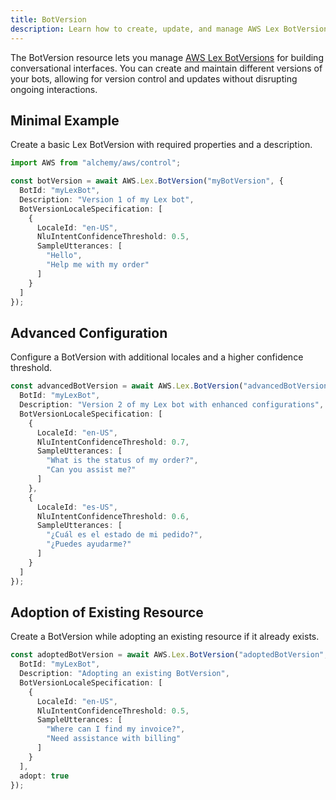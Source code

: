 ```yaml
---
title: BotVersion
description: Learn how to create, update, and manage AWS Lex BotVersions using Alchemy Cloud Control.
---
```


The BotVersion resource lets you manage [AWS Lex BotVersions](https://docs.aws.amazon.com/lex/latest/userguide/) for building conversational interfaces. You can create and maintain different versions of your bots, allowing for version control and updates without disrupting ongoing interactions.

## Minimal Example

Create a basic Lex BotVersion with required properties and a description.

```ts
import AWS from "alchemy/aws/control";

const botVersion = await AWS.Lex.BotVersion("myBotVersion", {
  BotId: "myLexBot",
  Description: "Version 1 of my Lex bot",
  BotVersionLocaleSpecification: [
    {
      LocaleId: "en-US",
      NluIntentConfidenceThreshold: 0.5,
      SampleUtterances: [
        "Hello",
        "Help me with my order"
      ]
    }
  ]
});
```

## Advanced Configuration

Configure a BotVersion with additional locales and a higher confidence threshold.

```ts
const advancedBotVersion = await AWS.Lex.BotVersion("advancedBotVersion", {
  BotId: "myLexBot",
  Description: "Version 2 of my Lex bot with enhanced configurations",
  BotVersionLocaleSpecification: [
    {
      LocaleId: "en-US",
      NluIntentConfidenceThreshold: 0.7,
      SampleUtterances: [
        "What is the status of my order?",
        "Can you assist me?"
      ]
    },
    {
      LocaleId: "es-US",
      NluIntentConfidenceThreshold: 0.6,
      SampleUtterances: [
        "¿Cuál es el estado de mi pedido?",
        "¿Puedes ayudarme?"
      ]
    }
  ]
});
```

## Adoption of Existing Resource

Create a BotVersion while adopting an existing resource if it already exists.

```ts
const adoptedBotVersion = await AWS.Lex.BotVersion("adoptedBotVersion", {
  BotId: "myLexBot",
  Description: "Adopting an existing BotVersion",
  BotVersionLocaleSpecification: [
    {
      LocaleId: "en-US",
      NluIntentConfidenceThreshold: 0.5,
      SampleUtterances: [
        "Where can I find my invoice?",
        "Need assistance with billing"
      ]
    }
  ],
  adopt: true
});
```